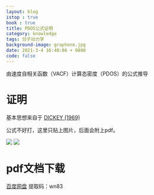 ```yaml
---
layout: blog
istop : true
book : true
title: PDOS公式证明
category: knowledge
tags: 分子动力学
background-image: graphene.jpg
date: 2021-3-4 16:48:06 + 0800
code: false
---
```


由速度自相关函数（VACF）计算态密度（PDOS）的公式推导<!-- more -->

# 证明
基本思想来自于 [DICKEY (1969)](https://journals.aps.org/pr/abstract/10.1103/PhysRev.188.1407)

公式不好打，这里只贴上图片，后面会附上pdf。

![]({{site.url}}/figures/MD/PDOS/p1.png)
![]({{site.url}}/figures/MD/PDOS/p2.png)

# pdf文档下载

[百度网盘](https://pan.baidu.com/s/1KwMRXPLk5rqoWVv5561JVg) 提取码：wn83

